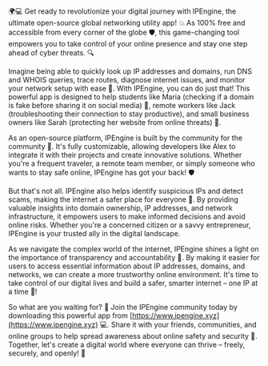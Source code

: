 🌍💻 Get ready to revolutionize your digital journey with IPEngine, the ultimate open-source global networking utility app! 💥 As 100% free and accessible from every corner of the globe 🛡️, this game-changing tool empowers you to take control of your online presence and stay one step ahead of cyber threats. 🔍

Imagine being able to quickly look up IP addresses and domains, run DNS and WHOIS queries, trace routes, diagnose internet issues, and monitor your network setup with ease 📡. With IPEngine, you can do just that! This powerful app is designed to help students like Maria (checking if a domain is fake before sharing it on social media) 💸, remote workers like Jack (troubleshooting their connection to stay productive), and small business owners like Sarah (protecting her website from online threats) 🚀.

As an open-source platform, IPEngine is built by the community for the community 🔧. It's fully customizable, allowing developers like Alex to integrate it with their projects and create innovative solutions. Whether you're a frequent traveler, a remote team member, or simply someone who wants to stay safe online, IPEngine has got your back! 🛡️

But that's not all. IPEngine also helps identify suspicious IPs and detect scams, making the internet a safer place for everyone 🚨. By providing valuable insights into domain ownership, IP addresses, and network infrastructure, it empowers users to make informed decisions and avoid online risks. Whether you're a concerned citizen or a savvy entrepreneur, IPEngine is your trusted ally in the digital landscape.

As we navigate the complex world of the internet, IPEngine shines a light on the importance of transparency and accountability 🌟. By making it easier for users to access essential information about IP addresses, domains, and networks, we can create a more trustworthy online environment. It's time to take control of our digital lives and build a safer, smarter internet – one IP at a time 🔩!

So what are you waiting for? 🤔 Join the IPEngine community today by downloading this powerful app from [https://www.ipengine.xyz](https://www.ipengine.xyz) 💻. Share it with your friends, communities, and online groups to help spread awareness about online safety and security 📱. Together, let's create a digital world where everyone can thrive – freely, securely, and openly! 🌟